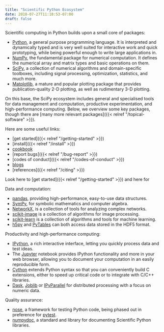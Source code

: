 ```yaml
---
title: "Scientific Python Ecosystem"
date: 2018-07-27T11:18:53-07:00
draft: false
---
```


Scientific computing in Python builds upon a small core of packages:

-   [Python](https://www.python.org/), a general purpose programming
    language. It is interpreted and dynamically typed and is very well
    suited for interactive work and quick prototyping, while being
    powerful enough to write large applications in.
-   [NumPy](http://www.numpy.org/), the fundamental package for
    numerical computation. It defines the numerical array and matrix
    types and basic operations on them.
-   [SciPy](https://scipy.org),
    a collection of numerical algorithms and domain-specific toolboxes,
    including signal processing, optimization, statistics, and much
    more.
-   [Matplotlib](http://matplotlib.org/), a mature and popular plotting
    package that provides publication-quality 2-D plotting, as well as
    rudimentary 3-D plotting.

On this base, the SciPy ecosystem includes general and specialised tools
for data management and computation, productive experimentation, and
high-performance computing. Below, we overview some key packages, though
there are [many more relevant packages]({{< relref "/topical-software" >}}).

Here are some useful links:

- [get started]({{< relref "/getting-started" >}})
- [install]({{< relref "/install" >}})
- [cookbook](https://scipy-cookbook.readthedocs.io/)
- [report bugs]({{< relref "/bug-report" >}})
- [codes of conduct]({{< relref "/codes-of-conduct" >}})
- [blogs](https://planet.scipy.org/)
- [references]({{< relref "/citing" >}})

Look here to [get started]({{< relref "/getting-started" >}}) and here
for

Data and computation:

-   [pandas](http://pandas.pydata.org/), providing high-performance,
    easy-to-use data structures.
-   [SymPy](http://www.sympy.org/), for symbolic mathematics and
    computer algebra.
-   [NetworkX](https://networkx.github.io/), is a collection of tools
    for analyzing complex networks.
-   [scikit-image](http://scikit-image.org/) is a collection of
    algorithms for image processing.
-   [scikit-learn](http://scikit-learn.org/) is a collection of
    algorithms and tools for machine learning.
-   [h5py](http://www.h5py.org) and [PyTables](http://www.pytables.org)
    can both access data stored in the HDF5 format.

Productivity and high-performance computing:

-   [IPython](http://ipython.org/), a rich interactive interface,
    letting you quickly process data and test ideas.
-   The [Jupyter](http://jupyter.org/) notebook provides IPython
    functionality and more in your web browser, allowing you to document
    your computation in an easily reproducible form.
-   [Cython](http://cython.org/) extends Python syntax so that you can
    conveniently build C extensions, either to speed up critical code or
    to integrate with C/C++ libraries.
-   [Dask](https://dask.readthedocs.io/),
    [Joblib](https://joblib.readthedocs.io/) or
    [IPyParallel](https://ipyparallel.readthedocs.io/) for distributed
    processing with a focus on numeric data.

Quality assurance:

-   [nose](https://nose.readthedocs.org/en/latest/), a framework for
    testing Python code, being phased out in preference for
    [pytest](https://docs.pytest.org/).
-   [numpydoc](https://github.com/numpy/numpydoc), a standard and
    library for documenting Scientific Python libraries.
